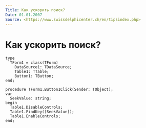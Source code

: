```yaml
---
Title: Как ускорить поиск?
Date: 01.01.2007
Source: <https://www.swissdelphicenter.ch/en/tipsindex.php>
---
```



Как ускорить поиск?
===================

    type
      TForm1 = class(TForm)
        DataSource1: TDataSource;
        Table1: TTable;
        Button1: TButton;
    end;
     
    procedure TForm1.Button1Click(Sender: TObject);
    var
      SeekValue: string;
    begin
      Table1.DisableControls;
      Table1.FindKey([SeekValue]);
      Table1.EnableControls;
    end;


